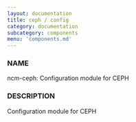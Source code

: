 ```yaml
---
layout: documentation
title: ceph / config
category: documentation
subcategory: components
menu: 'components.md'
---
```

### NAME

ncm-ceph: Configuration module for CEPH

### DESCRIPTION

Configuration module for CEPH


